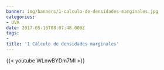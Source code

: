 ```yaml
---
banner: img/banners/1-calculo-de-densidades-marginales.jpg
categories:
- UVA
date: 2017-05-16T08:07:48.000Z
tags:
- 
title: '1 Cálculo de densidades marginales'
---
```




{{< youtube WLnwBYDm7MI >}}
